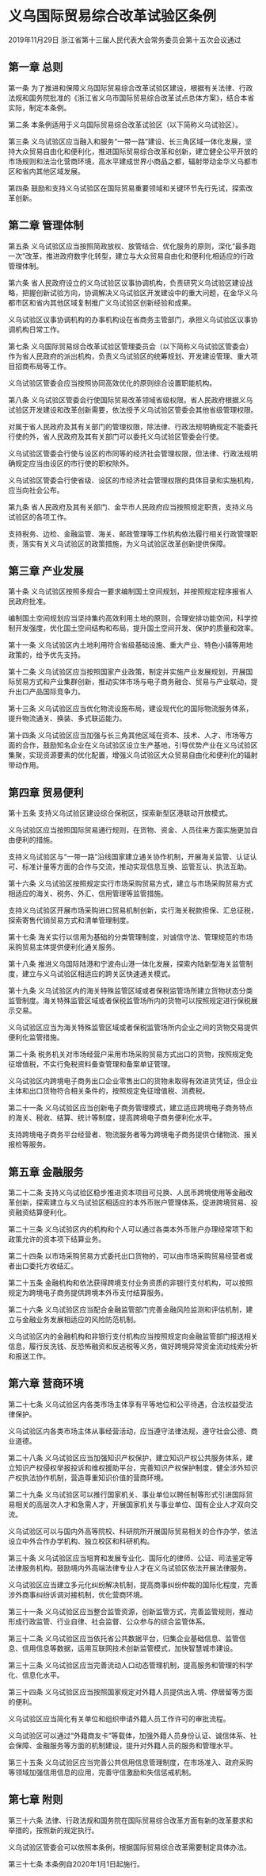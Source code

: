# 义乌国际贸易综合改革试验区条例

2019年11月29日 浙江省第十三届人民代表大会常务委员会第十五次会议通过



## 第一章  总则

第一条 为了推进和保障义乌国际贸易综合改革试验区建设，根据有关法律、行政法规和国务院批准的《浙江省义乌市国际贸易综合改革试点总体方案》，结合本省实际，制定本条例。

第二条 本条例适用于义乌国际贸易综合改革试验区（以下简称义乌试验区）。

第三条 义乌试验区应当融入和服务“一带一路”建设、长三角区域一体化发展，坚持大众贸易自由化和便利化，推进国际贸易综合改革和创新，建立健全公平开放的市场规则和法治化营商环境，高水平建成世界小商品之都，辐射带动金华义乌都市区和省内其他区域发展。

第四条 鼓励和支持义乌试验区在国际贸易重要领域和关键环节先行先试，探索改革创新。

## 第二章  管理体制

第五条 义乌试验区应当按照简政放权、放管结合、优化服务的原则，深化“最多跑一次”改革，推进政府数字化转型，建立与大众贸易自由化和便利化相适应的行政管理体制。

第六条 省人民政府设立的义乌试验区议事协调机构，负责研究义乌试验区建设战略，把握创新试验方向，协调解决义乌试验区开发建设中的重大问题，在金华义乌都市区和省内其他区域复制推广义乌试验区创新经验和成果。

义乌试验区议事协调机构的办事机构设在省商务主管部门，承担义乌试验区议事协调机构日常工作。

第七条 义乌国际贸易综合改革试验区管理委员会（以下简称义乌试验区管委会）作为省人民政府的派出机构，负责义乌试验区的统筹规划、开发建设管理、重大项目招商布局等工作。

义乌试验区管委会应当按照协同高效优化的原则综合设置职能机构。

第八条 义乌试验区管委会行使国际贸易改革领域省级权限。省人民政府根据义乌试验区开发建设和改革创新需要，依法授予义乌试验区管委会其他省级管理权限。

对属于省人民政府及其有关部门的管理权限，除法律、行政法规明确规定不能委托行使的外，省人民政府及其有关部门可以委托义乌试验区管委会行使。

义乌试验区管委会行使与设区的市同等的经济社会管理权限，但法律、行政法规明确规定应当由设区的市行使的职权除外。

义乌试验区管委会行使省级、设区的市经济社会管理权限的具体目录和实施机构，应当向社会公布。

第九条 省人民政府及其有关部门、金华市人民政府应当按照规定职责，支持义乌试验区的各项工作。

支持税务、边检、金融监管、海关、邮政管理等工作机构依法履行相关行政管理职责，落实有关义乌试验区的政策措施，为义乌试验区改革创新提供保障。

## 第三章  产业发展

第十条 义乌试验区按照多规合一要求编制国土空间规划，并按照规定程序报省人民政府批准。

编制国土空间规划应当坚持集约高效利用土地的原则，合理安排功能空间，科学控制开发强度，优化国土空间结构和布局，提升国土空间开发、保护的质量和效率。

第十一条 义乌试验区内土地利用符合省级基础设施、重大产业、特色小镇等用地政策的，给予优先支持。

第十二条 义乌试验区应当按照国家产业政策，制定并实施产业发展规划，开展国际贸易方式和产业集群创新，推动实体市场与电子商务融合、贸易与产业联动，提升出口产品国际竞争力。

第十三条 义乌试验区应当优化物流设施布局，建设现代化的国际物流服务体系，提升物流通关、换装、多式联运能力。

第十四条 义乌试验区应当加强与长三角其他区域在资本、技术、人才、市场等方面的合作，鼓励知名企业在义乌试验区设立生产基地，引导优势产业在义乌试验区集聚，实现资源要素的优化配置，增强义乌试验区大众贸易自由化和便利化的辐射带动作用。

## 第四章  贸易便利

第十五条 支持义乌试验区建设综合保税区，探索新型区港联动开放模式。

义乌试验区应当按照国际贸易通行规则，在货物、资金、人员往来方面实施更加自由便利的措施。

支持义乌试验区与“一带一路”沿线国家建立通关协作机制，开展海关监管、认证认可、标准计量等方面的合作与交流，推动实现信息互换、监管互认、执法互助。

第十六条 义乌试验区按照规定实行市场采购贸易方式，建立与市场采购贸易方式相适应的海关、税务、外汇、信用管理等监管措施。

支持义乌试验区开展市场采购进口贸易机制创新，实行海关税款担保、汇总征税，探索寄售代销贸易方式和清单管理制度。

第十七条 海关实行以信用为基础的分类管理制度，对诚信守法、管理规范的市场采购贸易主体提供便利化通关服务。

第十八条 推进义乌国际陆港和宁波舟山港一体化发展，探索内陆新型海关监管制度，建立与义乌试验区相适应的跨关区快速通关模式。

第十九条 义乌试验区内的海关特殊监管区域或者保税监管场所建立货物状态分类监管制度。海关特殊监管区域或者保税监管场所内的货物可以按照规定进行保税展示交易。

义乌试验区应当为海关特殊监管区域或者保税监管场所内企业之间的货物交易提供便利化监管措施。

第二十条 税务机关对市场经营户采用市场采购贸易方式出口的货物，按照规定免征增值税，不实行免税资料备查管理和备案单证管理。

义乌试验区内跨境电子商务出口企业零售出口的货物未取得有效进货凭证，但企业主体和出口货物符合相关条件的，按照规定免征增值税、消费税。

第二十一条 义乌试验区应当创新电子商务管理模式，建立适应跨境电子商务特点的海关、税收、结算、统计等制度，提高跨境电子商务便利化水平。

支持跨境电子商务平台经营者、物流服务者等为跨境电子商务提供仓储物流、报关报检等服务。

## 第五章  金融服务

第二十二条 支持义乌试验区稳步推进资本项目可兑换、人民币跨境使用等金融改革创新，探索建立与义乌试验区相适应的本外币账户管理体系，促进跨境贸易、投资融资结算便利化。

第二十三条 义乌试验区内的机构和个人可以通过各类本外币账户办理经常项下和政策允许的资本项下结算业务。

第二十四条 以市场采购贸易方式委托出口货物的，可以由市场采购贸易经营者或者出口委托方收结汇。

第二十五条 金融机构和依法获得跨境支付业务资质的非银行支付机构，可以按照规定为跨境电子商务提供跨境本外币支付结算服务。

第二十六条 义乌试验区应当配合金融监管部门完善金融风险监测和评估机制，建立与金融业务发展相适应的风险防范机制。

义乌试验区内的金融机构和非银行支付机构应当按照规定向金融监管部门报送相关信息，履行反洗钱、反恐怖融资和反逃税等义务，做好跨境异常资金流动线索分析和报送工作。

## 第六章  营商环境

第二十七条 义乌试验区内各类市场主体享有平等地位和公平待遇，合法权益受法律保护。

义乌试验区内各类市场主体从事经营活动，应当遵守法律法规，遵守社会公德、商业道德。

第二十八条 义乌试验区应当加强知识产权保护，建立知识产权公共服务体系，建立知识产权侵权举报投诉和维权援助平台，完善知识产权保护制度，健全涉外知识产权执法协作机制，营造尊重知识价值的营商环境。

第二十九条 义乌试验区可以推行国家机关、事业单位以聘任制等形式引进国际贸易相关的高层次人才和急需人才，开展国家机关与事业单位、国有企业人才双向交流。

义乌试验区可以与国内外高等院校、科研院所开展国际贸易相关的合作办学，依法设立中外合作办学机构、独立校区和科研机构。

第三十条 义乌试验区应当培育和发展专业化、国际化的律师、公证、司法鉴定等法律服务机构。鼓励境内外高端法律专业人才在义乌试验区依法开展法律服务。

义乌试验区应当建立多元化纠纷解决机制，提高商事纠纷仲裁的国际化程度，完善涉外商事纠纷诉调对接机制，优化营商环境。

第三十一条 义乌试验区应当整合监管资源，创新监管方式，完善监管规则，推动形成行政监管、行业自律、社会监督、公众参与的综合监管体系。

第三十二条 义乌试验区应当依托省公共数据平台，归集企业基础信息、监管信息、信用信息等数据，运用互联网技术创新监管模式，加快智慧城市建设。

第三十三条 义乌试验区应当完善流动人口动态管理机制，提高服务和管理的科学化、信息化水平。

第三十四条 义乌试验区应当按照国家规定对外籍人员提供出入境、停居留等方面的便利。

义乌试验区应当简化有关单位和组织申请外籍人员工作许可的审批流程。

义乌试验区可以通过“外籍商友卡”等载体，加强外籍人员身份认证、诚信体系、社会保障、金融服务等方面的机制建设，提升对外籍人员的服务和管理水平。

第三十五条 义乌试验区应当完善公共信用信息管理制度，在市场准入、政府采购等领域加强信用信息的应用，完善守信激励和失信惩戒机制。

## 第七章  附则

第三十六条 法律、行政法规和国务院在国际贸易综合改革方面有新的改革要求和举措的，按照新的规定执行。

义乌试验区管委会可以依照本条例，根据国际贸易综合改革需要制定具体办法。

第三十七条 本条例自2020年1月1日起施行。